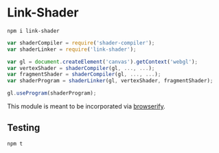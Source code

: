 # Link-Shader
`npm i link-shader`

```js
var shaderCompiler = require('shader-compiler');
var shaderLinker = require('link-shader');

var gl = document.createElement('canvas').getContext('webgl');
var vertexShader = shaderCompiler(gl, ..., ...);
var fragmentShader = shaderCompiler(gl, ..., ...);
var shaderProgram = shaderLinker(gl, vertexShader, fragmentShader);

gl.useProgram(shaderProgram);
```

This module is meant to be incorporated via [browserify](http://browserify.org/).

## Testing
`npm t`

